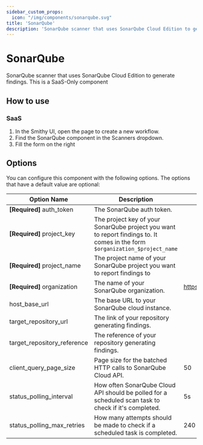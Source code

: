 ```yaml
---
sidebar_custom_props:
  icon: "/img/components/sonarqube.svg"
title: 'SonarQube'
description: 'SonarQube scanner that uses SonarQube Cloud Edition to generate findings'
---
```


# SonarQube

SonarQube scanner that uses SonarQube Cloud Edition to generate findings. This is a SaaS-Only component

## How to use

### SaaS

1. In the Smithy UI, open the page to create a new workflow.
2. Find the SonarQube component in the Scanners dropdown.
3. Fill the form on the right

## Options

You can configure this component with the following options. The options that
have a default value are optional:

| Option Name                   | Description                                                                                                                  | Default               | Type     |
|-------------------------------|------------------------------------------------------------------------------------------------------------------------------|-----------------------|----------|
| **\[Required]** auth\_token   | The SonarQube auth token.                                                                                                    |                       | String   |
| **\[Required]** project\_key  | The project key of your SonarQube project you want to report findings to. It comes in the form `$organization_$project_name` |                       | String   |
| **\[Required]** project\_name | The project name of your SonarQube project you want to report findings to                                                    |                       | String   |
| **\[Required]** organization  | The name of your SonarQube organization.                                                                                     | https://sonarcloud.io | String   |
| host\_base\_url               | The base URL to your SonarQube cloud instance.                                                                               |                       | String   |
| target\_repository\_url       | The link of your repository generating findings.                                                                             |                       | String   |
| target\_repository\_reference | The reference of your repository generating findings.                                                                        |                       | String   |
| client\_query\_page\_size     | Page size for the batched HTTP calls to SonarQube Cloud API.                                                                 | 50                    | Integer  |
| status\_polling\_interval     | How often SonarQube Cloud API should be polled for a scheduled scan task to check if it's completed.                         | 5s                    | Duration |
| status\_polling\_max_retries  | How many attempts should be made to check if a scheduled task is completed.                                                  | 240                   | Integer  |
